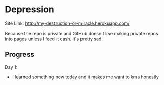 # Depression

Site Link: http://my-destruction-or-miracle.herokuapp.com/

Because the repo is private and GitHub doesn't like making private repos into pages unless I feed it cash. It's pretty sad.

## Progress
Day 1:
- I learned something new today and it makes me want to kms honestly
